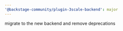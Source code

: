 ```yaml
---
'@backstage-community/plugin-3scale-backend': major
---
```


migrate to the new backend and remove deprecations
